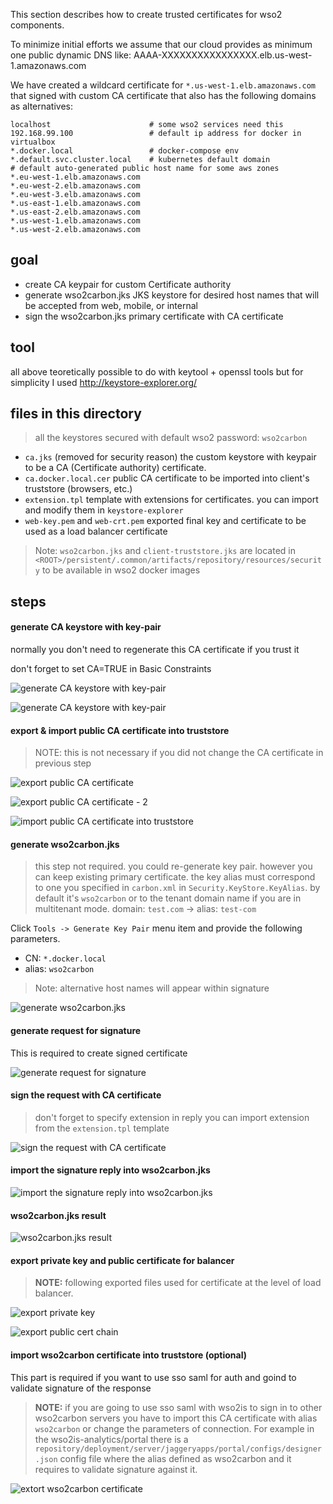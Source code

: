 This section describes how to create trusted certificates for wso2 components.

To minimize initial efforts we assume that our cloud provides as minimum one public dynamic DNS like: AAAA-XXXXXXXXXXXXXXXX.elb.us-west-1.amazonaws.com

We have created a wildcard certificate for `*.us-west-1.elb.amazonaws.com` that signed with custom CA certificate 
that also has the following domains as alternatives: 

```shell
localhost                      # some wso2 services need this
192.168.99.100                 # default ip address for docker in virtualbox
*.docker.local                 # docker-compose env  
*.default.svc.cluster.local    # kubernetes default domain
# default auto-generated public host name for some aws zones
*.eu-west-1.elb.amazonaws.com  
*.eu-west-2.elb.amazonaws.com
*.eu-west-3.elb.amazonaws.com
*.us-east-1.elb.amazonaws.com
*.us-east-2.elb.amazonaws.com
*.us-west-1.elb.amazonaws.com
*.us-west-2.elb.amazonaws.com
```


## goal

- create CA keypair for custom Certificate authority
- generate wso2carbon.jks JKS keystore for desired host names that will be accepted from web, mobile, or internal 
- sign the wso2carbon.jks primary certificate with CA certificate

## tool

all above teoretically possible to do with keytool + openssl tools
but for simplicity I used http://keystore-explorer.org/

## files in this directory

> all the keystores secured with default wso2 password: `wso2carbon`

- `ca.jks` (removed for security reason) the custom keystore with keypair to be a CA (Certificate authority) certificate.
- `ca.docker.local.cer` public CA certificate to be imported into client's truststore (browsers, etc.)
- `extension.tpl` template with extensions for certificates. you can import and modify them in `keystore-explorer`
- `web-key.pem` and `web-crt.pem` exported final key and certificate to be used as a load balancer certificate

> Note: `wso2carbon.jks` and `client-truststore.jks` are located in `<ROOT>/persistent/.common/artifacts/repository/resources/security` to be available in wso2 docker images 

## steps

#### generate CA keystore with key-pair
normally you don't need to regenerate this CA certificate if you trust it

don't forget to set CA=TRUE in Basic Constraints

![generate CA keystore with key-pair](./readme-img/01-gen-ca.png)

![generate CA keystore with key-pair](./readme-img/01-gen-ca-02.png)

#### export & import public CA certificate into truststore
> NOTE: this is not necessary if you did not change the CA certificate in previous step

![export public CA certificate](./readme-img/07-ca-exp-01.png)

![export public CA certificate - 2](./readme-img/07-ca-exp-02.png)

![import public CA certificate into truststore](./readme-img/08-ca-imp-trust.png)


#### generate wso2carbon.jks
> this step not required. you could re-generate key pair. however you can keep existing primary certificate. 
> the key alias must correspond to one you specified in `carbon.xml` in `Security.KeyStore.KeyAlias`. 
> by default it's `wso2carbon` or to the tenant domain name if you are in multitenant mode. domain: `test.com` -> alias: `test-com`

Click `Tools -> Generate Key Pair` menu item and provide the following parameters.

- CN: `*.docker.local`
- alias: `wso2carbon`

> Note: alternative host names will appear within signature

![generate wso2carbon.jks](./readme-img/02-gen-wso2carbon.jks.png)

#### generate request for signature 
This is required to create signed certificate

![generate request for signature](./readme-img/03-sign-req.png)

#### sign the request with CA certificate

> don't forget to specify extension in reply 
> you can import extension from the `extension.tpl` template

![sign the request with CA certificate](./readme-img/04-sign.png)

#### import the signature reply into wso2carbon.jks
![import the signature reply into wso2carbon.jks](./readme-img/05-imp-sign-repl.png)

#### wso2carbon.jks result
![wso2carbon.jks result](./readme-img/06-result.png)

#### export private key and public certificate for balancer

> **NOTE:** following exported files used for certificate at the level of load balancer.


![export private key](./readme-img/11-wso2carbon-exp-key-4-balancer.png)

![export public cert  chain](./readme-img/12-wso2carbon-exp-crt-4-balancer.png)


#### import wso2carbon certificate into truststore (optional)

This part is required if you want to use sso saml for auth and goind to validate signature of the response

> **NOTE:** if you are going to use sso saml with wso2is to sign in to other wso2carbon servers 
> you have to import this CA certificate with alias `wso2carbon` or change the parameters of connection.
> For example in the wso2is-analytics/portal there is a `repository/deployment/server/jaggeryapps/portal/configs/designer.json` 
> config file where the alias defined as wso2carbon and it requires to validate signature against it.

![extort wso2carbon certificate](./readme-img/09-wso2carbon-exp.png)


